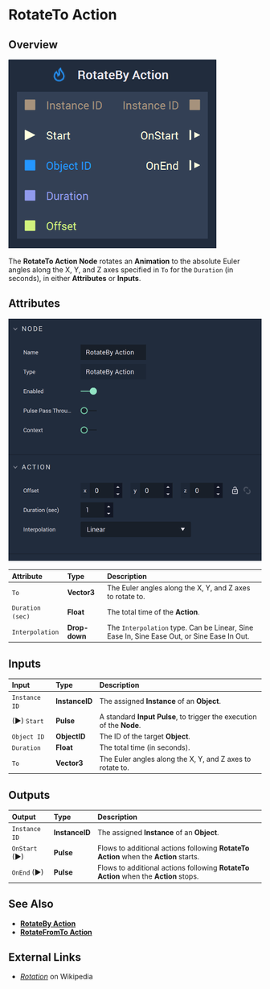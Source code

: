 # RotateTo Action

## Overview

![The RotateTo Action Node.](../../.gitbook/assets/rotatebyactionnode.png)

The **RotateTo Action Node** rotates an **Animation** to the absolute Euler angles along the X, Y, and Z axes specified in `To` for the `Duration` \(in seconds\), in either **Attributes** or **Inputs**.

## Attributes

![The RotateTo Action Node Attributes.](../../.gitbook/assets/rotatebyactionattributes.png)

| Attribute | Type | Description |
| :--- | :--- | :--- |
| `To` | **Vector3** | The Euler angles along the X, Y, and Z axes to rotate to. |
| `Duration (sec)` | **Float** | The total time of the **Action**. |
| `Interpolation` | **Drop-down** | The `Interpolation` type. Can be Linear, Sine Ease In, Sine Ease Out, or Sine Ease In Out. |

## Inputs

| Input | Type | Description |
| :--- | :--- | :--- |
| `Instance ID` | **InstanceID** | The assigned **Instance** of an **Object**. |
| \(►\) `Start` | **Pulse** | A standard **Input Pulse**, to trigger the execution of the **Node**. |
| `Object ID` | **ObjectID** | The ID of the target **Object**. |
| `Duration` | **Float** | The total time \(in seconds\). |
| `To` | **Vector3** | The Euler angles along the X, Y, and Z axes to rotate to. |

## Outputs

| Output | Type | Description |
| :--- | :--- | :--- |
| `Instance ID` | **InstanceID** | The assigned **Instance** of an **Object**. |
| `OnStart` \(►\) | **Pulse** | Flows to additional actions following **RotateTo Action** when the **Action** starts. |
| `OnEnd` \(►\) | **Pulse** | Flows to additional actions following **RotateTo Action** when the **Action** stops. |

## See Also

* [**RotateBy Action**](rotatebyaction.md)
* [**RotateFromTo Action**](rotatefromtoaction.md)

## External Links

* [_Rotation_](https://en.wikipedia.org/wiki/Euler_angles) on Wikipedia

